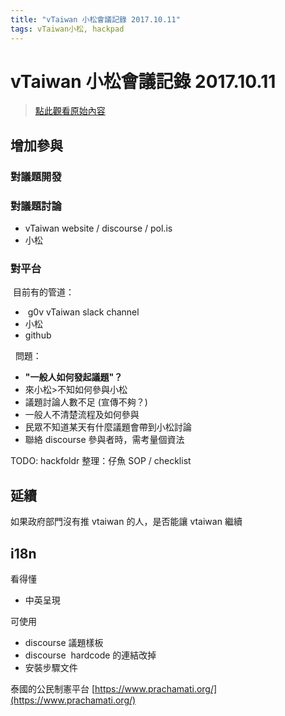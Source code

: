 ```yaml
---
title: "vTaiwan 小松會議記錄 2017.10.11"
tags: vTaiwan小松, hackpad
---
```


# vTaiwan 小松會議記錄 2017.10.11

> [點此觀看原始內容](https://g0v.hackpad.tw/E5gc7KlYyFa)



## 增加參與

### 對議題開發



### 對議題討論

- vTaiwan website / discourse / pol.is
- 小松

### 對平台

 目前有的管道：
-  g0v vTaiwan slack channel
- 小松
- github


  問題：
- **"一般人如何發起議題"？**
- 來小松>不知如何參與小松
- 議題討論人數不足 (宣傳不夠？)
- 一般人不清楚流程及如何參與
- 民眾不知道某天有什麼議題會帶到小松討論
- 聯絡 discourse 參與者時，需考量個資法


TODO:
hackfoldr 整理：仔魚
SOP / checklist

## 延續

如果政府部門沒有推 vtaiwan 的人，是否能讓 vtaiwan 繼續


## i18n


看得懂
- 中英呈現

可使用
- discourse 議題樣板
- discourse  hardcode 的連結改掉
- 安裝步驟文件

泰國的公民制憲平台
[https://www.prachamati.org/](https://www.prachamati.org/)

